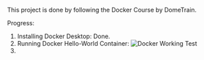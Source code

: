 This project is done by following the Docker Course by DomeTrain. 



Progress:

1. Installing Docker Desktop: Done.
2. Running Docker Hello-World Container: 
![Docker Working Test](https://github.com/8OctavioI/Following-Tutorials/tree/main/Docker/_Assets/Hello-World-Attempt.png)
3.

